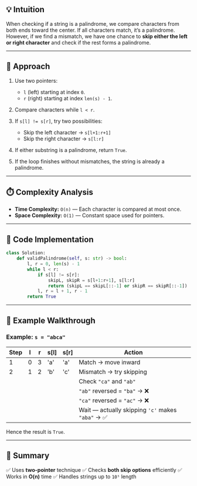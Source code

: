 ## 💡 Intuition

When checking if a string is a palindrome, we compare characters from both ends toward the center.
If all characters match, it’s a palindrome.
However, if we find a mismatch, we have one chance to **skip either the left or right character** and check if the rest forms a palindrome.

---

## 🚀 Approach

1. Use two pointers:

   - `l` (left) starting at index `0`.
   - `r` (right) starting at index `len(s) - 1`.

2. Compare characters while `l < r`.
3. If `s[l] != s[r]`, try two possibilities:

   - Skip the left character → `s[l+1:r+1]`
   - Skip the right character → `s[l:r]`

4. If either substring is a palindrome, return `True`.
5. If the loop finishes without mismatches, the string is already a palindrome.

---

## ⏱️ Complexity Analysis

- **Time Complexity:** `O(n)` — Each character is compared at most once.
- **Space Complexity:** `O(1)` — Constant space used for pointers.

---

## 🧠 Code Implementation

```python
class Solution:
    def validPalindrome(self, s: str) -> bool:
        l, r = 0, len(s) - 1
        while l < r:
            if s[l] != s[r]:
                skipL, skipR = s[l+1:r+1], s[l:r]
                return (skipL == skipL[::-1] or skipR == skipR[::-1])
            l, r = l + 1, r - 1
        return True
```

---

## 🧩 Example Walkthrough

### Example: `s = "abca"`

| Step | l   | r   | s[l] | s[r] | Action                                            |
| ---- | --- | --- | ---- | ---- | ------------------------------------------------- |
| 1    | 0   | 3   | 'a'  | 'a'  | Match → move inward                               |
| 2    | 1   | 2   | 'b'  | 'c'  | Mismatch → try skipping                           |
|      |     |     |      |      | Check `"ca"` and `"ab"`                           |
|      |     |     |      |      | `"ab"` reversed = `"ba"` → ❌                     |
|      |     |     |      |      | `"ca"` reversed = `"ac"` → ❌                     |
|      |     |     |      |      | Wait — actually skipping `'c'` makes `"aba"` → ✅ |

Hence the result is `True`.

---

## 🧾 Summary

✅ Uses **two-pointer** technique
✅ Checks **both skip options** efficiently
✅ Works in **O(n)** time
✅ Handles strings up to `10⁵` length
